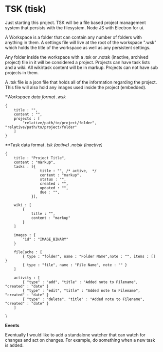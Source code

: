 # TSK (tisk)

Just starting this project. TSK will be a file based project management system that persists with the filesystem. Node JS with Electron for ui.

A Workspace is a folder that can contain any number of folders with anything in them. A settings file will live at the root of the workspace ".wsk" which holds the title of the workspace as well as any persistent settings.

Any folder inside the workspace with a .tsk or .notsk (inactive, archived project) file in it will be considered a project. Projects can have task lists and a wiki. All wiki/task content will be in markup. Projects can not have sub projects in them.

A .tsk file is a json file that holds all of the information regarding the project. This file will also hold any images used inside the project (embedded).

**Workspace data format *.wsk**

    {
        title : "",
        content : "",
        projects : [
            "relative/path/to/project/folder", "relative/path/to/project/folder"
        ]
    }

**Task data format *.tsk (active) *.notsk (inactive)**

    {
        title : "Project Title",
        content : "markup",
        tasks : [{
                    title : "", /* active,  */
                    content : "markup",
                    status : "",
                    created : "",
                    updated : "",
                    due : "",
                }],

        wiki : [
            {
                title : "",
                content : "markup"
            }
        ]

        images : {
            "id" : "IMAGE_BINARY"
        }

        fileCache : [
            { type : "folder", name : "Folder Name",note : "", items : [] }
            { type : "file", name : "File Name", note : "" }
        ]

        activity : [
            { "type" : "add", "title" : "Added note to Filename", "created" : "date" }
            { "type" : "edit", "title" : "Added note to Filename", "created" : "date" }
            { "type" : "delete", "title" : "Added note to Filename", "created" : "date" }
        ]
        
    }

**Events**

Eventually I would like to add a standalone watcher that can watch for changes and act on changes. For example, do something when a new task is added.